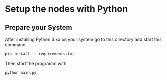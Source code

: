 # Setup the nodes with Python

## Prepare your System

After installing Python 3.xx on your system go to this directory and start this command.

```bash
pip install -r requirements.txt
```

Then start the programm with 

```bash
python main.py
```
